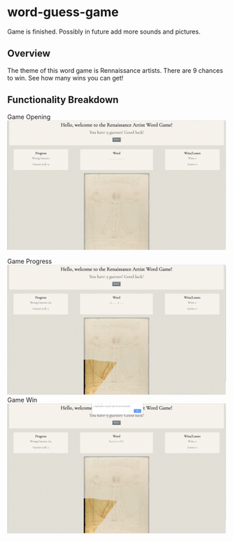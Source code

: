 # word-guess-game

Game is finished. Possibly in future add more sounds and pictures.

## Overview


The theme of this word game is Rennaissance artists. There are 9 chances to win. See how many wins you can get!

## Functionality Breakdown

Game Opening
<img src="capture-1.png" width="500">

Game Progress
<img src="capture-2.png" width="500">
Game Win
<img src="capture-3.png" width="500">

